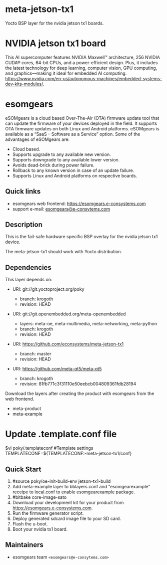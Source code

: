 # meta-jetson-tx1

Yocto BSP layer for the nvidia jetson tx1 boards.

# NVIDIA jetson tx1 board

This AI supercomputer features NVIDIA Maxwell™ architecture, 256 NVIDIA CUDA® cores, 64-bit CPUs, and a power-efficient design. 
Plus, it includes the latest technology for deep learning, computer vision, GPU computing, and graphics—making it ideal for embedded
AI computing.
<https://www.nvidia.com/en-us/autonomous-machines/embedded-systems-dev-kits-modules/>.

# esomgears
eSOMgears is a cloud based Over-The-Air (OTA) firmware update tool that can update the firmware of your devices deployed in the field. 
It supports OTA firmware updates on both Linux and Android platforms. eSOMgears is available as a “SaaS – Software as a Service” option. 
Some of the advantages of eSOMgears are:

* Cloud based.
* Supports upgrade to any available new version.
* Supports downgrade to any available lower version.
* Avoids dead-brick during power failure.
* Rollback to any known version in case of an update failure.
* Supports Linux and Android platforms on respective boards.

## Quick links

* esomgears web frontend:  <https://esomgears.e-consystems.com>
* support e-mail: esomgears@e-consytems.com

## Description

This is the fail-safe hardware specific BSP overlay for the nvidia jetson tx1 device.

The meta-jetson-tx1 should work with Yocto distribution.

## Dependencies

This layer depends on:

* URI: git://git.yoctoproject.org/poky
  * branch: krogoth
  * revision: HEAD

* URI: git://git.openembedded.org/meta-openembedded
  * layers: meta-oe, meta-multimedia, meta-networking, meta-python
  * branch: krogoth
  * revision: HEAD

* URI: https://github.com/econsystems/meta-jetson-tx1
  * branch: master
  * revision: HEAD

* URI: https://github.com/meta-qt5/meta-qt5
  * branch: krogoth
  * revision: 81fb771c3f31110e50eebcb004809361fdb28194

Download the layers after creating the product with esomgears from the web frontend.
* meta-product
* meta-example

# Update .template.conf file

 $vi poky/.templateconf
 #Template settings
 TEMPLATECONF=${TEMPLATECONF:-meta-jetson-tx1/conf}


## Quick Start

1. #source poky/oe-init-build-env jetson-tx1-build
2. Add meta-example layer to bblayers.conf and "esomgearexample" receipe to local.conf to enable esomgearexample package.
3. #bitbake core-image-sato
5. Download your development kit for your product from <https://esomgears.e-consystems.com>.
6. Run the firmware generator script.
7. Deploy generated sdcard image file to your SD card.
8. Flash the u-boot.
9. Boot your nvidia tx1 board.

## Maintainers

* esomgears team `<esomgears@e-consytems.com>`

